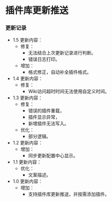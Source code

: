 # 插件库更新推送

### 更新记录
- 1.5 更新内容：
  - 修复：
    - 无法结合上次更新记录进行判断。
    - 错误日志打印。
  - 增加：
    - 格式修正，自动补全插件格式。
- 1.4 更新内容：
  - 修复：
    - Wiki访问超时时间无法使用自定义时间。
- 1.3 更新内容：
  - 修复：
    - 错误的插件重载，
    - 插件显示异常，
    - 新增插件无法写入。
  - 优化：
    - 部分逻辑。
- 1.2 更新内容：
  - 增加：
    - 同步更新配置中心显示。
- 1.1 更新内容：
  - 优化：
    - 文案描述。
- 1.0 更新内容：
  - 增加：
    - 支持插件库更新推送，并按需添加插件。
